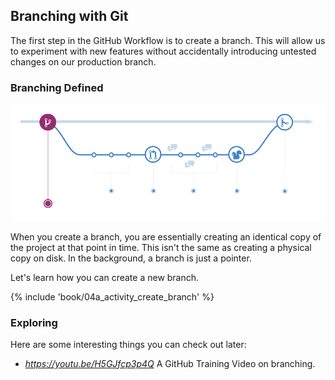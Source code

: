 ## Branching with Git

The first step in the GitHub Workflow is to create a branch. This will allow us to experiment with new features without accidentally introducing untested changes on our production branch.

### Branching Defined

![GitHub Workflow](book/images/github-workflow.png)

When you create a branch, you are essentially creating an identical copy of the project at that point in time. This isn't the same as creating a physical copy on disk. In the background, a branch is just a pointer. 

Let's learn how you can create a new branch.

{% include 'book/04a_activity_create_branch' %}

### Exploring

Here are some interesting things you can check out later:

- *https://youtu.be/H5GJfcp3p4Q* A GitHub Training Video on branching.

